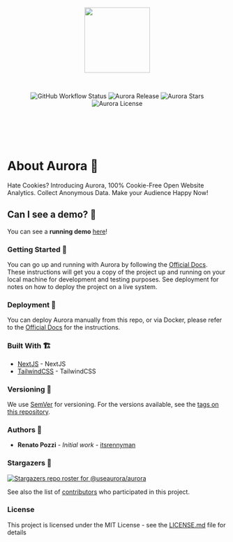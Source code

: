 <br/>

<p align="center">
<img height="150px" src="https://raw.githubusercontent.com/useaurora/aurora/main/public/logos/aurora_mini_blue.svg"/>
</p>

<br/>

<p align="center" style="padding-bottom:3rem">
<img alt="GitHub Workflow Status" src="https://img.shields.io/github/workflow/status/useaurora/aurora/Docker%20Hub%20Image%20CI?style=for-the-badge" />
<img alt="Aurora Release" src="https://img.shields.io/github/v/release/useaurora/aurora?style=for-the-badge" />
<img alt="Aurora Stars" src="https://img.shields.io/github/stars/useaurora/aurora?style=for-the-badge" />
<img alt="Aurora License" src="https://img.shields.io/github/license/useaurora/aurora?style=for-the-badge" />
</p>

<br/>

# About Aurora 🌈

Hate Cookies? Introducing Aurora, 100% Cookie-Free Open Website Analytics. Collect Anonymous Data. Make your Audience Happy Now!

## Can I see a demo? 👀

You can see a **running demo** [here](https://demo.useaurora.app/s/f3d811716007dcfbbec4c155d00a30dc)!

### Getting Started 🤩

You can go up and running with Aurora by following the [Official Docs](https://useaurora.app/docs/getting-started/installation). These instructions will get you a copy of the project up and running on your local machine for development and testing purposes. See deployment for notes on how to deploy the project on a live system.

### Deployment 🛫

You can deploy Aurora manually from this repo, or via Docker, please refer to the [Official Docs](https://useaurora.app/docs/getting-started/installation) for the instructions.

### Built With 🏗️

- [NextJS](https://nextjs.org/) - NextJS
- [TailwindCSS](https://tailwindcss.com/) - TailwindCSS

### Versioning 🚦

We use [SemVer](http://semver.org/) for versioning. For the versions available, see the [tags on this repository](https://github.com/useaurora/aurora/tags).

### Authors 🙋

- **Renato Pozzi** - _Initial work_ - [itsrennyman](https://github.com/itsrennyman)

### Stargazers 🌟

[![Stargazers repo roster for @useaurora/aurora](https://reporoster.com/stars/useaurora/aurora)](https://github.com/useaurora/aurora/stargazers)

See also the list of [contributors](https://github.com/useaurora/aurora/contributors) who participated in this project.

### License

This project is licensed under the MIT License - see the [LICENSE.md](LICENSE.md) file for details
